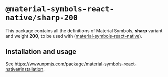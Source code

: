 # `@material-symbols-react-native/sharp-200`

This package contains all the definitions of Material Symbols, **sharp** variant and weight **200**, to be used with ([material-symbols-react-native](https://www.npmjs.com/package/material-symbols-react-native)).

## Installation and usage

See https://www.npmjs.com/package/material-symbols-react-native#installation.
